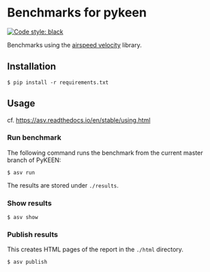 # Benchmarks for pykeen

[![Code style: black](https://img.shields.io/badge/code%20style-black-000000.svg)](https://github.com/psf/black)

Benchmarks using the [airspeed velocity](https://asv.readthedocs.io/en/stable/index.html) library.

## Installation

```shell
$ pip install -r requirements.txt
```

## Usage

cf. https://asv.readthedocs.io/en/stable/using.html

### Run benchmark

The following command runs the benchmark from the current master branch
of PyKEEN:

```shell
$ asv run
```

The results are stored under `./results`.

### Show results

```shell
$ asv show
```

### Publish results

This creates HTML pages of the report in the `./html` directory.

```shell
$ asv publish
```
